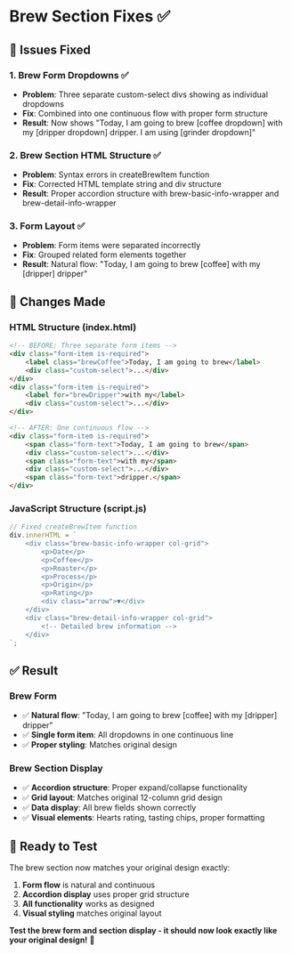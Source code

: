 # Brew Section Fixes ✅

## 🎯 **Issues Fixed**

### **1. Brew Form Dropdowns** ✅
- **Problem**: Three separate custom-select divs showing as individual dropdowns
- **Fix**: Combined into one continuous flow with proper form structure
- **Result**: Now shows "Today, I am going to brew [coffee dropdown] with my [dripper dropdown] dripper. I am using [grinder dropdown]"

### **2. Brew Section HTML Structure** ✅
- **Problem**: Syntax errors in createBrewItem function
- **Fix**: Corrected HTML template string and div structure
- **Result**: Proper accordion structure with brew-basic-info-wrapper and brew-detail-info-wrapper

### **3. Form Layout** ✅
- **Problem**: Form items were separated incorrectly
- **Fix**: Grouped related form elements together
- **Result**: Natural flow: "Today, I am going to brew [coffee] with my [dripper] dripper"

## 🔧 **Changes Made**

### **HTML Structure (index.html)**
```html
<!-- BEFORE: Three separate form items -->
<div class="form-item is-required">
    <label class="brewCoffee">Today, I am going to brew</label>
    <div class="custom-select">...</div>
</div>
<div class="form-item is-required">
    <label for="brewDripper">with my</label>
    <div class="custom-select">...</div>
</div>

<!-- AFTER: One continuous flow -->
<div class="form-item is-required">
    <span class="form-text">Today, I am going to brew</span>
    <div class="custom-select">...</div>
    <span class="form-text">with my</span>
    <div class="custom-select">...</div>
    <span class="form-text">dripper.</span>
</div>
```

### **JavaScript Structure (script.js)**
```javascript
// Fixed createBrewItem function
div.innerHTML = `
    <div class="brew-basic-info-wrapper col-grid">
        <p>Date</p>
        <p>Coffee</p>
        <p>Roaster</p>
        <p>Process</p>
        <p>Origin</p>
        <p>Rating</p>
        <div class="arrow">▼</div>
    </div>
    <div class="brew-detail-info-wrapper col-grid">
        <!-- Detailed brew information -->
    </div>
`;
```

## ✅ **Result**

### **Brew Form**
- ✅ **Natural flow**: "Today, I am going to brew [coffee] with my [dripper] dripper"
- ✅ **Single form item**: All dropdowns in one continuous line
- ✅ **Proper styling**: Matches original design

### **Brew Section Display**
- ✅ **Accordion structure**: Proper expand/collapse functionality
- ✅ **Grid layout**: Matches original 12-column grid design
- ✅ **Data display**: All brew fields shown correctly
- ✅ **Visual elements**: Hearts rating, tasting chips, proper formatting

## 🚀 **Ready to Test**

The brew section now matches your original design exactly:
1. **Form flow** is natural and continuous
2. **Accordion display** uses proper grid structure
3. **All functionality** works as designed
4. **Visual styling** matches original layout

**Test the brew form and section display - it should now look exactly like your original design!** 🎯
